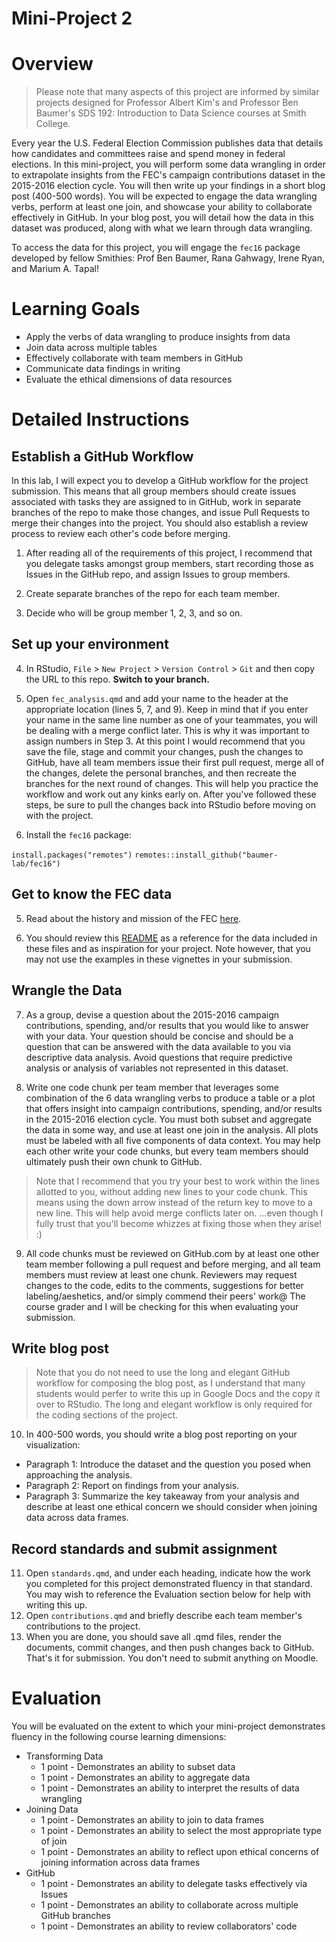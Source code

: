 # Mini-Project 2

# Overview 

> Please note that many aspects of this project are informed by similar projects designed for Professor Albert Kim's and Professor Ben Baumer's SDS 192: Introduction to Data Science courses at Smith College. 

Every year the U.S. Federal Election Commission publishes data that details how candidates and committees raise and spend money in federal elections. In this mini-project, you will perform some data wrangling in order to extrapolate insights from the FEC's campaign contributions dataset in the 2015-2016 election cycle. You will then write up your findings in a short blog post (400-500 words). You will be expected to engage the data wrangling verbs, perform at least one join, and showcase your ability to collaborate effectively in GitHub. In your blog post, you will detail how the data in this dataset was produced, along with what we learn through data wrangling. 

To access the data for this project, you will engage the `fec16` package developed by fellow Smithies: Prof Ben Baumer, Rana Gahwagy, Irene Ryan, and Marium A. Tapal! 

# Learning Goals

* Apply the verbs of data wrangling to produce insights from data
* Join data across multiple tables
* Effectively collaborate with team members in GitHub
* Communicate data findings in writing
* Evaluate the ethical dimensions of data resources

# Detailed Instructions

## Establish a GitHub Workflow

In this lab, I will expect you to develop a GitHub workflow for the project submission. This means that all group members should create issues associated with tasks they are assigned to in GitHub, work in separate branches of the repo to make those changes, and issue Pull Requests to merge their changes into the project. You should also establish a review process to review each other's code before merging. 

1. After reading all of the requirements of this project, I recommend that you delegate tasks amongst group members, start recording those as Issues in the GitHub repo, and assign Issues to group members. 

2. Create separate branches of the repo for each team member.

3. Decide who will be group member 1, 2, 3, and so on.

## Set up your environment

4. In RStudio, `File` > `New Project` > `Version Control` > `Git` and then copy the URL to this repo. **Switch to your branch.** 

5. Open `fec_analysis.qmd` and add your name to the header at the appropriate location (lines 5, 7, and 9). Keep in mind that if you enter your name in the same line number as one of your teammates, you will be dealing with a merge conflict later. This is why it was important to assign numbers in Step 3. At this point I would recommend that you save the file, stage and commit your changes, push the changes to GitHub, have all team members issue their first pull request, merge all of the changes, delete the personal branches, and then recreate the branches for the next round of changes. This will help you practice the workflow and work out any kinks early on. After you've followed these steps, be sure to pull the changes back into RStudio before moving on with the project. 

4. Install the `fec16` package:

`install.packages("remotes")`
`remotes::install_github("baumer-lab/fec16")`

## Get to know the FEC data

5. Read about the history and mission of the FEC [here](https://www.fec.gov/about/mission-and-history/).

6. You should review this [README](https://github.com/baumer-lab/fec16) as a reference for the data included in these files and as inspiration for your project. Note however, that you may not use the examples in these vignettes in your submission.  

## Wrangle the Data

7. As a group, devise a question about the 2015-2016 campaign contributions, spending, and/or results that you would like to answer with your data. Your question should be concise and should be a question that can be answered with the data available to you via descriptive data analysis. Avoid questions that require predictive analysis or analysis of variables not represented in this dataset.

8. Write one code chunk per team member that leverages some combination of the 6 data wrangling verbs to produce a table or a plot that offers insight into campaign contributions, spending, and/or results in the 2015-2016 election cycle. You must both subset and aggregate the data in some way, and use at least one join in the analysis. All plots must be labeled with all five components of data context. You may help each other write your code chunks, but every team members should ultimately push their own chunk to GitHub.

> Note that I recommend that you try your best to work within the lines allotted to you, without adding new lines to your code chunk. This means using the down arrow instead of the return key to move to a new line. This will help avoid merge conflicts later on. ...even though I fully trust that you'll become whizzes at fixing those when they arise! :)

9. All code chunks must be reviewed on GitHub.com by at least one other team member following a pull request and before merging, and all team members must review at least one chunk. Reviewers may request changes to the code, edits to the comments, suggestions for better labeling/aeshetics, and/or simply commend their peers' work@ The course grader and I will be checking for this when evaluating your submission.

## Write blog post

> Note that you do not need to use the long and elegant GitHub workflow for composing the blog post, as I understand that many students would perfer to write this up in Google Docs and the copy it over to RStudio. The long and elegant workflow is only required for the coding sections of the project. 

10. In 400-500 words, you should write a blog post reporting on your visualization:
  * Paragraph 1: Introduce the dataset and the question you posed when approaching the analysis. 
  * Paragraph 2: Report on findings from your analysis.
  * Paragraph 3: Summarize the key takeaway from your analysis and describe at least one ethical concern we should consider when joining data across data frames.
    
## Record standards and submit assignment

11. Open `standards.qmd`, and under each heading, indicate how the work you completed for this project demonstrated fluency in that standard. You may wish to reference the Evaluation section below for help with writing this up. 
12. Open `contributions.qmd` and briefly describe each team member's contributions to the project. 
13. When you are done, you should save all .qmd files, render the documents, commit changes, and then push changes back to GitHub. That's it for submission. You don't need to submit anything on Moodle. 

# Evaluation 

You will be evaluated on the extent to which your mini-project demonstrates fluency in the following course learning dimensions:

* Transforming Data
  * 1 point - Demonstrates an ability to subset data
  * 1 point - Demonstrates an ability to aggregate data
  * 1 point - Demonstrates an ability to interpret the results of data wrangling
* Joining Data
  * 1 point - Demonstrates an ability to join to data frames
  * 1 point - Demonstrates an ability to select the most appropriate type of join
  * 1 point - Demonstrates an ability to reflect upon ethical concerns of joining information across data frames
* GitHub
  * 1 point - Demonstrates an ability to delegate tasks effectively via Issues
  * 1 point - Demonstrates an ability to collaborate across multiple GitHub branches
  * 1 point - Demonstrates an ability to review collaborators' code
  

